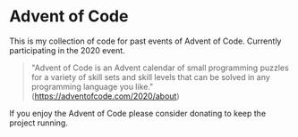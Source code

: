 # Advent of Code

This is my collection of code for past events of Advent of Code. Currently participating in the 2020 event.

> "Advent of Code is an Advent calendar of small programming puzzles for a variety of skill sets and skill levels that can be solved in any programming language you like." (https://adventofcode.com/2020/about)

If you enjoy the Advent of Code please consider donating to keep the project running.
